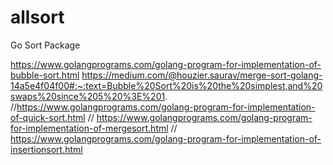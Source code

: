 # allsort
Go Sort Package


https://www.golangprograms.com/golang-program-for-implementation-of-bubble-sort.html
https://medium.com/@houzier.saurav/merge-sort-golang-14a5e4f04f00#:~:text=Bubble%20Sort%20is%20the%20simplest,and%20swaps%20since%205%20%3E%201.
//https://www.golangprograms.com/golang-program-for-implementation-of-quick-sort.html
// https://www.golangprograms.com/golang-program-for-implementation-of-mergesort.html
// https://www.golangprograms.com/golang-program-for-implementation-of-insertionsort.html
